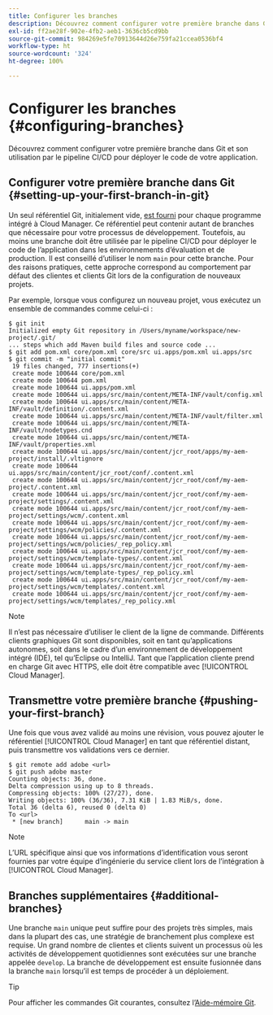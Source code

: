 ```yaml
---
title: Configurer les branches
description: Découvrez comment configurer votre première branche dans Git et son utilisation par le pipeline CI/CD pour déployer le code de votre application.
exl-id: ff2ae28f-902e-4fb2-aeb1-3636cb5cd9bb
source-git-commit: 984269e5fe70913644d26e759fa21ccea0536bf4
workflow-type: ht
source-wordcount: '324'
ht-degree: 100%

---
```



# Configurer les branches {#configuring-branches}

Découvrez comment configurer votre première branche dans Git et son utilisation par le pipeline CI/CD pour déployer le code de votre application.

## Configurer votre première branche dans Git {#setting-up-your-first-branch-in-git}

Un seul référentiel Git, initialement vide, [est fourni](/help/requirements/environment-provisioning.md) pour chaque programme intégré à Cloud Manager. Ce référentiel peut contenir autant de branches que nécessaire pour votre processus de développement. Toutefois, au moins une branche doit être utilisée par le pipeline CI/CD pour déployer le code de l’application dans les environnements d’évaluation et de production. Il est conseillé d’utiliser le nom `main` pour cette branche. Pour des raisons pratiques, cette approche correspond au comportement par défaut des clientes et clients Git lors de la configuration de nouveaux projets.

Par exemple, lorsque vous configurez un nouveau projet, vous exécutez un ensemble de commandes comme celui-ci :

```shell
$ git init
Initialized empty Git repository in /Users/myname/workspace/new-project/.git/
... steps which add Maven build files and source code ...
$ git add pom.xml core/pom.xml core/src ui.apps/pom.xml ui.apps/src
$ git commit -m "initial commit"
 19 files changed, 777 insertions(+)
 create mode 100644 core/pom.xml
 create mode 100644 pom.xml
 create mode 100644 ui.apps/pom.xml
 create mode 100644 ui.apps/src/main/content/META-INF/vault/config.xml
 create mode 100644 ui.apps/src/main/content/META-INF/vault/definition/.content.xml
 create mode 100644 ui.apps/src/main/content/META-INF/vault/filter.xml
 create mode 100644 ui.apps/src/main/content/META-INF/vault/nodetypes.cnd
 create mode 100644 ui.apps/src/main/content/META-INF/vault/properties.xml
 create mode 100644 ui.apps/src/main/content/jcr_root/apps/my-aem-project/install/.vltignore
 create mode 100644 ui.apps/src/main/content/jcr_root/conf/.content.xml
 create mode 100644 ui.apps/src/main/content/jcr_root/conf/my-aem-project/.content.xml
 create mode 100644 ui.apps/src/main/content/jcr_root/conf/my-aem-project/settings/.content.xml
 create mode 100644 ui.apps/src/main/content/jcr_root/conf/my-aem-project/settings/wcm/.content.xml
 create mode 100644 ui.apps/src/main/content/jcr_root/conf/my-aem-project/settings/wcm/policies/.content.xml
 create mode 100644 ui.apps/src/main/content/jcr_root/conf/my-aem-project/settings/wcm/policies/_rep_policy.xml
 create mode 100644 ui.apps/src/main/content/jcr_root/conf/my-aem-project/settings/wcm/template-types/.content.xml
 create mode 100644 ui.apps/src/main/content/jcr_root/conf/my-aem-project/settings/wcm/template-types/_rep_policy.xml
 create mode 100644 ui.apps/src/main/content/jcr_root/conf/my-aem-project/settings/wcm/templates/.content.xml
 create mode 100644 ui.apps/src/main/content/jcr_root/conf/my-aem-project/settings/wcm/templates/_rep_policy.xml
```

>[!NOTE]
>
>Il n’est pas nécessaire d’utiliser le client de la ligne de commande. Différents clients graphiques Git sont disponibles, soit en tant qu’applications autonomes, soit dans le cadre d’un environnement de développement intégré (IDE), tel qu’Eclipse ou IntelliJ. Tant que l’application cliente prend en charge Git avec HTTPS, elle doit être compatible avec [!UICONTROL Cloud Manager].

## Transmettre votre première branche {#pushing-your-first-branch}

Une fois que vous avez validé au moins une révision, vous pouvez ajouter le référentiel [!UICONTROL Cloud Manager] en tant que référentiel distant, puis transmettre vos validations vers ce dernier.

```shell
$ git remote add adobe <url>
$ git push adobe master
Counting objects: 36, done.
Delta compression using up to 8 threads.
Compressing objects: 100% (27/27), done.
Writing objects: 100% (36/36), 7.31 KiB | 1.83 MiB/s, done.
Total 36 (delta 6), reused 0 (delta 0)
To <url>
 * [new branch]      main -> main
```

>[!NOTE]
>
>L’URL spécifique ainsi que vos informations d’identification vous seront fournies par votre équipe d’ingénierie du service client lors de l’intégration à [!UICONTROL Cloud Manager].

## Branches supplémentaires {#additional-branches}

Une branche `main` unique peut suffire pour des projets très simples, mais dans la plupart des cas, une stratégie de branchement plus complexe est requise. Un grand nombre de clientes et clients suivent un processus où les activités de développement quotidiennes sont exécutées sur une branche appelée `develop`. La branche de développement est ensuite fusionnée dans la branche `main` lorsqu’il est temps de procéder à un déploiement.

>[!TIP]
>
>Pour afficher les commandes Git courantes, consultez l’[Aide-mémoire Git](https://training.github.com/downloads/github-git-cheat-sheet).
